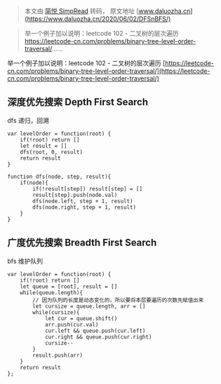 > 本文由 [简悦 SimpRead](http://ksria.com/simpread/) 转码， 原文地址 [www.daluozha.cn](https://www.daluozha.cn/2020/06/02/DFSnBFS/)

> 举一个例子加以说明：leetcode 102 - 二叉树的层次遍历 https://leetcode-cn.com/problems/binary-tree-level-order-traversal/......

举一个例子加以说明：leetcode 102 - 二叉树的层次遍历 [https://leetcode-cn.com/problems/binary-tree-level-order-traversal/](https://leetcode-cn.com/problems/binary-tree-level-order-traversal/)

[](#深度优先搜索-Depth-First-Search "深度优先搜索 Depth First Search")深度优先搜索 Depth First Search
-----------------------------------------------------------------------------------

dfs 递归，回溯

```
var levelOrder = function(root) {
    if(!root) return []
    let result = []
    dfs(root, 0, result)
    return result
}

function dfs(node, step, result){
    if(node){
        if(!result[step]) result[step] = []
        result[step].push(node.val)
        dfs(node.left, step + 1, result)
        dfs(node.right, step + 1, result)
    }
}
```

[](#广度优先搜索-Breadth-First-Search "广度优先搜索 Breadth First Search")广度优先搜索 Breadth First Search
-----------------------------------------------------------------------------------------

bfs 维护队列

```
var levelOrder = function(root) {
    if(!root) return []
    let queue = [root], result = []
    while(queue.length){
        // 因为队列的长度是动态变化的，所以要将本层要遍历的次数先赋值出来
        let cursize = queue.length, arr = []
        while(cursize){
            let cur = queue.shift()
            arr.push(cur.val)
            cur.left && queue.push(cur.left)
            cur.right && queue.push(cur.right)
            cursize--
        }
        result.push(arr)
    }
    return result
};
```